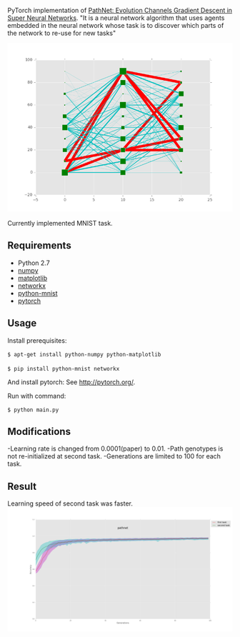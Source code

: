PyTorch implementation of [PathNet: Evolution Channels Gradient Descent in Super Neural Networks](https://arxiv.org/abs/1701.08734). 
"It is a neural network algorithm that uses agents embedded in the neural network whose task is to discover which parts of the network to re-use for new tasks"

![Alt text](./imgs/generation_180.png?raw=true "Title")


Currently implemented MNIST task.

## Requirements

- Python 2.7
- [numpy](http://www.numpy.org/)
- [matplotlib](http://matplotlib.org/)
- [networkx](https://networkx.github.io/)
- [python-mnist](https://pypi.python.org/pypi/python-mnist/)
- [pytorch](http://pytorch.org/)

## Usage
Install prerequisites:

	$ apt-get install python-numpy python-matplotlib

	$ pip install python-mnist networkx

And install pytorch: See http://pytorch.org/.

Run with command:

    $ python main.py
    
## Modifications
-Learning rate is changed from 0.0001(paper) to 0.01.
-Path genotypes is not re-initialized at second task.
-Generations are limited to 100 for each task.



## Result
Learning speed of second task was faster.
![Alt text](./imgs/result.png?raw=true "Title")
